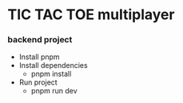 # TIC TAC TOE multiplayer

### backend project

- Install pnpm
- Install dependencies
  - pnpm install
- Run project
  - pnpm run dev
